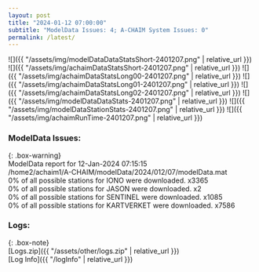 ```yaml
---
layout: post
title: "2024-01-12 07:00:00"
subtitle: "ModelData Issues: 4; A-CHAIM System Issues: 0"
permalink: /latest/
---
```


![]({{ "/assets/img/modelDataDataStatsShort-2401207.png" | relative_url }})
![]({{ "/assets/img/achaimDataStatsShort-2401207.png" | relative_url }})
![]({{ "/assets/img/achaimDataStatsLong00-2401207.png" | relative_url }})
![]({{ "/assets/img/achaimDataStatsLong01-2401207.png" | relative_url }})
![]({{ "/assets/img/achaimDataStatsLong02-2401207.png" | relative_url }})
![]({{ "/assets/img/modelDataDataStats-2401207.png" | relative_url }})
![]({{ "/assets/img/modelDataStationStats-2401207.png" | relative_url }})
![]({{ "/assets/img/achaimRunTime-2401207.png" | relative_url }})


### ModelData Issues:  
  
{: .box-warning}  
 ModelData report for 12-Jan-2024 07:15:15   
 /home2/achaim1/A-CHAIM/modelData/2024/012/07/modelData.mat   
 0% of all possible stations for IONO were downloaded. x3365   
 0% of all possible stations for JASON were downloaded. x2   
 0% of all possible stations for SENTINEL were downloaded. x1085   
 0% of all possible stations for KARTVERKET were downloaded. x7586   
  


### Logs:  
  
{: .box-note}  
[Logs.zip]({{ "/assets/other/logs.zip" | relative_url }})  
[Log Info]({{ "/logInfo" | relative_url }})  
